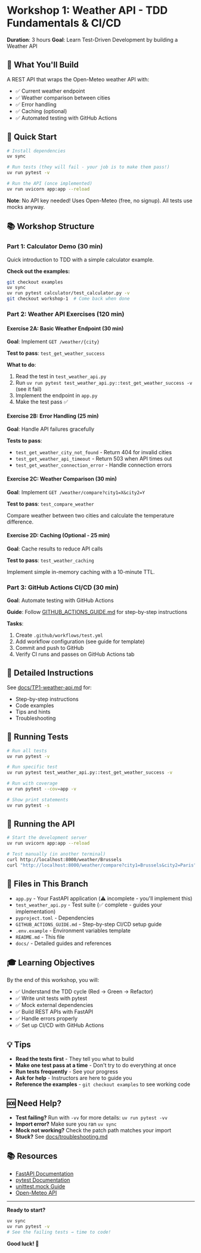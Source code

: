 # Workshop 1: Weather API - TDD Fundamentals & CI/CD

**Duration**: 3 hours
**Goal**: Learn Test-Driven Development by building a Weather API

## 🎯 What You'll Build

A REST API that wraps the Open-Meteo weather API with:
- ✅ Current weather endpoint
- ✅ Weather comparison between cities
- ✅ Error handling
- ✅ Caching (optional)
- ✅ Automated testing with GitHub Actions

## 🚀 Quick Start

```bash
# Install dependencies
uv sync

# Run tests (they will fail - your job is to make them pass!)
uv run pytest -v

# Run the API (once implemented)
uv run uvicorn app:app --reload
```

**Note**: No API key needed! Uses Open-Meteo (free, no signup). All tests use mocks anyway.

## 📚 Workshop Structure

### Part 1: Calculator Demo (30 min)
Quick introduction to TDD with a simple calculator example.

**Check out the examples:**
```bash
git checkout examples
uv sync
uv run pytest calculator/test_calculator.py -v
git checkout workshop-1  # Come back when done
```

### Part 2: Weather API Exercises (120 min)

#### Exercise 2A: Basic Weather Endpoint (30 min)
**Goal**: Implement `GET /weather/{city}`

**Test to pass**: `test_get_weather_success`

**What to do**:
1. Read the test in `test_weather_api.py`
2. Run `uv run pytest test_weather_api.py::test_get_weather_success -v` (see it fail)
3. Implement the endpoint in `app.py`
4. Make the test pass ✅

#### Exercise 2B: Error Handling (25 min)
**Goal**: Handle API failures gracefully

**Tests to pass**:
- `test_get_weather_city_not_found` - Return 404 for invalid cities
- `test_get_weather_api_timeout` - Return 503 when API times out
- `test_get_weather_connection_error` - Handle connection errors

#### Exercise 2C: Weather Comparison (30 min)
**Goal**: Implement `GET /weather/compare?city1=X&city2=Y`

**Test to pass**: `test_compare_weather`

Compare weather between two cities and calculate the temperature difference.

#### Exercise 2D: Caching (Optional - 25 min)
**Goal**: Cache results to reduce API calls

**Test to pass**: `test_weather_caching`

Implement simple in-memory caching with a 10-minute TTL.

### Part 3: GitHub Actions CI/CD (30 min)

**Goal**: Automate testing with GitHub Actions

**Guide**: Follow [GITHUB_ACTIONS_GUIDE.md](GITHUB_ACTIONS_GUIDE.md) for step-by-step instructions

**Tasks**:
1. Create `.github/workflows/test.yml`
2. Add workflow configuration (see guide for template)
3. Commit and push to GitHub
4. Verify CI runs and passes on GitHub Actions tab

## 📖 Detailed Instructions

See [docs/TP1-weather-api.md](docs/TP1-weather-api.md) for:
- Step-by-step instructions
- Code examples
- Tips and hints
- Troubleshooting

## 🧪 Running Tests

```bash
# Run all tests
uv run pytest -v

# Run specific test
uv run pytest test_weather_api.py::test_get_weather_success -v

# Run with coverage
uv run pytest --cov=app -v

# Show print statements
uv run pytest -s
```

## 🏃 Running the API

```bash
# Start the development server
uv run uvicorn app:app --reload

# Test manually (in another terminal)
curl http://localhost:8000/weather/Brussels
curl "http://localhost:8000/weather/compare?city1=Brussels&city2=Paris"
```

## 📝 Files in This Branch

- `app.py` - Your FastAPI application (⚠️ incomplete - you'll implement this)
- `test_weather_api.py` - Test suite (✅ complete - guides your implementation)
- `pyproject.toml` - Dependencies
- `GITHUB_ACTIONS_GUIDE.md` - Step-by-step CI/CD setup guide
- `.env.example` - Environment variables template
- `README.md` - This file
- `docs/` - Detailed guides and references

## 🎓 Learning Objectives

By the end of this workshop, you will:
- ✅ Understand the TDD cycle (Red → Green → Refactor)
- ✅ Write unit tests with pytest
- ✅ Mock external dependencies
- ✅ Build REST APIs with FastAPI
- ✅ Handle errors properly
- ✅ Set up CI/CD with GitHub Actions

## 💡 Tips

- **Read the tests first** - They tell you what to build
- **Make one test pass at a time** - Don't try to do everything at once
- **Run tests frequently** - See your progress
- **Ask for help** - Instructors are here to guide you
- **Reference the examples** - `git checkout examples` to see working code

## 🆘 Need Help?

- **Test failing?** Run with `-vv` for more details: `uv run pytest -vv`
- **Import error?** Make sure you ran `uv sync`
- **Mock not working?** Check the patch path matches your import
- **Stuck?** See [docs/troubleshooting.md](docs/troubleshooting.md)

## 📚 Resources

- [FastAPI Documentation](https://fastapi.tiangolo.com/)
- [pytest Documentation](https://docs.pytest.org/)
- [unittest.mock Guide](https://docs.python.org/3/library/unittest.mock.html)
- [Open-Meteo API](https://open-meteo.com/)

---

**Ready to start?**

```bash
uv sync
uv run pytest -v
# See the failing tests → time to code!
```

**Good luck! 🚀**